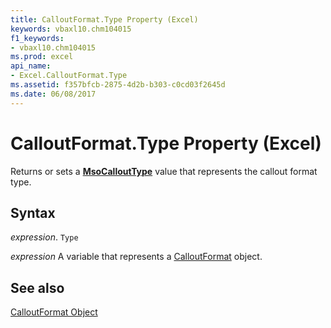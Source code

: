```yaml
---
title: CalloutFormat.Type Property (Excel)
keywords: vbaxl10.chm104015
f1_keywords:
- vbaxl10.chm104015
ms.prod: excel
api_name:
- Excel.CalloutFormat.Type
ms.assetid: f357bfcb-2875-4d2b-b303-c0cd03f2645d
ms.date: 06/08/2017
---
```



# CalloutFormat.Type Property (Excel)

Returns or sets a  **[MsoCalloutType](http://msdn.microsoft.com/library/65548284-0241-f013-ea54-93099fdbf1cc%28Office.15%29.aspx)** value that represents the callout format type.


## Syntax

 _expression_. `Type`

 _expression_ A variable that represents a [CalloutFormat](./Excel.CalloutFormat.md) object.


## See also


[CalloutFormat Object](Excel.CalloutFormat.md)

